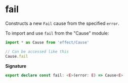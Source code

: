 # fail

Constructs a new `Fail` cause from the specified `error`.

To import and use `fail` from the "Cause" module:

```ts
import * as Cause from 'effect/Cause'

// Can be accessed like this
Cause.fail
```

**Signature**

```ts
export declare const fail: <E>(error: E) => Cause<E>
```
